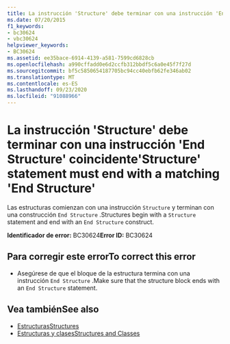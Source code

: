 ```yaml
---
title: La instrucción 'Structure' debe terminar con una instrucción 'End Structure' coincidente
ms.date: 07/20/2015
f1_keywords:
- bc30624
- vbc30624
helpviewer_keywords:
- BC30624
ms.assetid: ee35bace-6914-4139-a581-7599cd6828cb
ms.openlocfilehash: a990cffadd0e6d2ccfb312bbdf5c6a0e45f7f27d
ms.sourcegitcommit: bf5c5850654187705bc94cc40ebfb62fe346ab02
ms.translationtype: MT
ms.contentlocale: es-ES
ms.lasthandoff: 09/23/2020
ms.locfileid: "91088966"
---
```

# <a name="structure-statement-must-end-with-a-matching-end-structure"></a><span data-ttu-id="3a118-102">La instrucción 'Structure' debe terminar con una instrucción 'End Structure' coincidente</span><span class="sxs-lookup"><span data-stu-id="3a118-102">'Structure' statement must end with a matching 'End Structure'</span></span>

<span data-ttu-id="3a118-103">Las estructuras comienzan con una instrucción `Structure` y terminan con una construcción `End Structure` .</span><span class="sxs-lookup"><span data-stu-id="3a118-103">Structures begin with a `Structure` statement and end with an `End Structure` construct.</span></span>  
  
 <span data-ttu-id="3a118-104">**Identificador de error:** BC30624</span><span class="sxs-lookup"><span data-stu-id="3a118-104">**Error ID:** BC30624</span></span>  
  
## <a name="to-correct-this-error"></a><span data-ttu-id="3a118-105">Para corregir este error</span><span class="sxs-lookup"><span data-stu-id="3a118-105">To correct this error</span></span>  
  
- <span data-ttu-id="3a118-106">Asegúrese de que el bloque de la estructura termina con una instrucción `End Structure` .</span><span class="sxs-lookup"><span data-stu-id="3a118-106">Make sure that the structure block ends with an `End Structure` statement.</span></span>  
  
## <a name="see-also"></a><span data-ttu-id="3a118-107">Vea también</span><span class="sxs-lookup"><span data-stu-id="3a118-107">See also</span></span>

- [<span data-ttu-id="3a118-108">Estructuras</span><span class="sxs-lookup"><span data-stu-id="3a118-108">Structures</span></span>](../programming-guide/language-features/data-types/structures.md)
- [<span data-ttu-id="3a118-109">Estructuras y clases</span><span class="sxs-lookup"><span data-stu-id="3a118-109">Structures and Classes</span></span>](../programming-guide/language-features/data-types/structures-and-classes.md)
